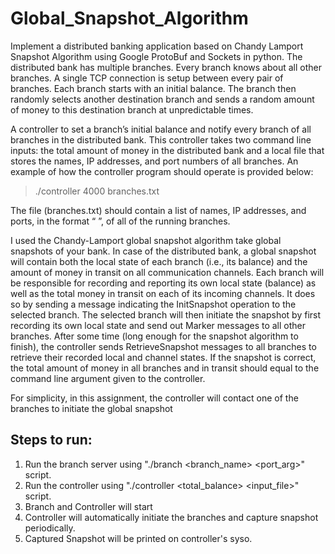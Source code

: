 # Global_Snapshot_Algorithm

Implement a distributed banking application based on Chandy Lamport Snapshot Algorithm using Google ProtoBuf and Sockets in python. The distributed bank has multiple branches. Every branch knows about all other branches. A single TCP connection is setup between every pair of branches. Each branch starts with an initial balance. The branch then randomly selects another destination branch and sends a random amount of money to this destination branch at unpredictable times.

A controller to set a branch’s initial balance and notify every branch of all branches in the distributed bank. This controller takes two command line inputs: the total amount of money in the distributed bank and a local file that stores the names, IP addresses, and port numbers of all branches. An example of how the controller program should operate is provided below:

> ./controller 4000 branches.txt

The file (branches.txt) should contain a list of names, IP addresses, and ports, in the format “<name> <public-ip-address> <port>”, of all of the running branches.

I used the Chandy-Lamport global snapshot algorithm take global snapshots of your bank. In case of the distributed bank, a global snapshot will contain both the local state of each branch (i.e., its balance) and the amount of money in transit on all communication channels. Each branch will be responsible for recording and reporting its own local state (balance) as well as the total money in transit on each of its incoming channels. It does so by sending a message indicating the InitSnapshot operation to the selected branch. The selected branch will then initiate the snapshot by first recording its own local state and send out Marker messages to all other branches. After some time (long enough for the snapshot algorithm to finish), the controller sends RetrieveSnapshot messages to all branches to retrieve their recorded local and channel states. If the snapshot is correct, the total amount of money in all branches and in transit should equal to the command line argument given to the controller.

For simplicity, in this assignment, the controller will contact one of the branches to initiate the global snapshot

## Steps to run:
1) Run the branch server using "./branch <branch_name> <port_arg>" script.
2) Run the controller using "./controller <total_balance> <input_file>" script.
3) Branch and Controller will start
4) Controller will automatically initiate the branches and capture snapshot periodically.
5) Captured Snapshot will be printed on controller's syso.

